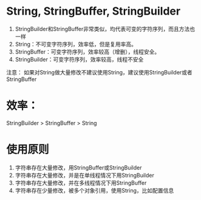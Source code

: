 # String, StringBuffer, StringBuilder 
1. StringBuilder和StringBuffer非常类似，均代表可变的字符序列，而且方法也一样
2. String：不可变字符序列，效率低，但是复用率高。
3. StringBuffer：可变字符序列，效率较高（增删），线程安全。
4. StringBuilder：可变字符序列，效率较高，线程不安全

注意：
如果对String做大量修改不建议使用String，建议使用StringBuilder或者StringBuffer

# 效率：
StringBuilder > StringBuffer > String

# 使用原则
1. 字符串存在大量修改，用StringBuffer或StringBuilder
2. 字符串存在大量修改，并是在单线程情况下用StringBuilder
3. 字符串存在大量修改，并在多线程情况下用StringBuffer
4. 字符串存在少量修改，被多个对象引用，使用String，比如配置信息
